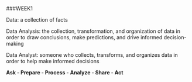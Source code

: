 ###WEEK1

Data: a collection of facts

Data Analysis: the collection, transformation, and organization of data in order to draw conclusions, make predictions, and drive informed decision-making

Data Analyst: someone who collects, transforms, and organizes data in order to help make informed decisions

**Ask - Prepare - Process - Analyze - Share - Act**
